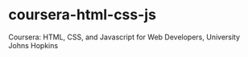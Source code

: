 # coursera-html-css-js
Coursera: HTML, CSS, and Javascript for Web Developers, University Johns Hopkins
